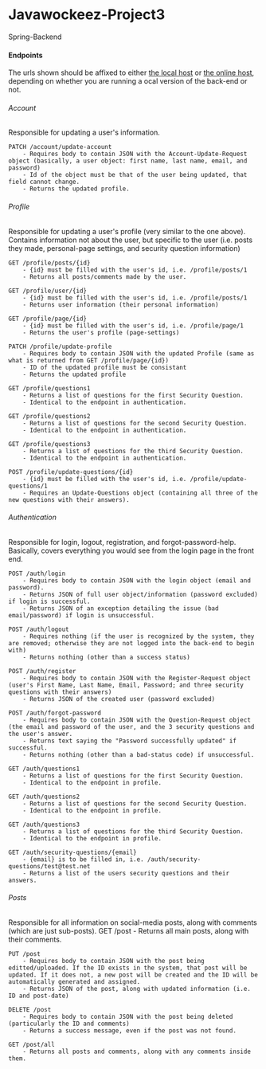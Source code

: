 # Javawockeez-Project3

Spring-Backend

#### Endpoints
The urls shown should be affixed to either [the local host](http://localhost:8080) or [the online host](http://220919javawockeezcapstonebackend-env.eba-gtdtyrfr.us-east-1.elasticbeanstalk.com), depending on whether you are running a ocal version of the back-end or not.


###### Account
Responsible for updating a user's information.

	PATCH /account/update-account
		- Requires body to contain JSON with the Account-Update-Request object (basically, a user object: first name, last name, email, and password)
		- Id of the object must be that of the user being updated, that field cannot change.
		- Returns the updated profile.

###### Profile
Responsible for updating a user's profile (very similar to the one above). Contains information not about the user, but specific to the user (i.e. posts they made, personal-page settings, and security question information)

	GET /profile/posts/{id}
		- {id} must be filled with the user's id, i.e. /profile/posts/1
		- Returns all posts/comments made by the user.

	GET /profile/user/{id}
		- {id} must be filled with the user's id, i.e. /profile/posts/1
		- Returns user information (their personal information)

	GET /profile/page/{id}
		- {id} must be filled with the user's id, i.e. /profile/page/1
		- Returns the user's profile (page-settings)

	PATCH /profile/update-profile
		- Requires body to contain JSON with the updated Profile (same as what is returned from GET /profile/page/{id})
		- ID of the updated profile must be consistant
		- Returns the updated profile

	GET /profile/questions1
		- Returns a list of questions for the first Security Question.
		- Identical to the endpoint in authentication.

	GET /profile/questions2
		- Returns a list of questions for the second Security Question.
		- Identical to the endpoint in authentication.

	GET /profile/questions3
		- Returns a list of questions for the third Security Question.
		- Identical to the endpoint in authentication.

	POST /profile/update-questions/{id}
		- {id} must be filled with the user's id, i.e. /profile/update-questions/1
		- Requires an Update-Questions object (containing all three of the new questions with their answers).
	

###### Authentication
Responsible for login, logout, registration, and forgot-password-help. Basically, covers everything you would see from the login page in the front end.

	POST /auth/login
		- Requires body to contain JSON with the login object (email and password).
		- Returns JSON of full user object/information (password excluded) if login is successful.
		- Returns JSON of an exception detailing the issue (bad email/password) if login is unsuccessful.

	POST /auth/logout
		- Requires nothing (if the user is recognized by the system, they are removed; otherwise they are not logged into the back-end to begin with)
		- Returns nothing (other than a success status)

	POST /auth/register
		- Requires body to contain JSON with the Register-Request object (user's First Name, Last Name, Email, Password; and three security questions with their answers)
		- Returns JSON of the created user (password excluded)

	POST /auth/forgot-password
		- Requires body to contain JSON with the Question-Request object (the email and password of the user, and the 3 security questions and the user's answer.
		- Returns text saying the "Password successfully updated" if successful.
		- Returns nothing (other than a bad-status code) if unsuccessful.

	GET /auth/questions1
		- Returns a list of questions for the first Security Question.
		- Identical to the endpoint in profile.

	GET /auth/questions2
		- Returns a list of questions for the second Security Question.
		- Identical to the endpoint in profile.

	GET /auth/questions3
		- Returns a list of questions for the third Security Question.
		- Identical to the endpoint in profile.

	GET /auth/security-questions/{email}
		- {email} is to be filled in, i.e. /auth/security-questions/test@test.net
		- Returns a list of the users security questions and their answers.

###### Posts
Responsible for all information on social-media posts, along with comments (which are just sub-posts).
	GET /post
		- Returns all main posts, along with their comments.

	PUT /post
		- Requires body to contain JSON with the post being editted/uploaded. If the ID exists in the system, that post will be updated. If it does not, a new post will be created and the ID will be automatically generated and assigned.
		- Returns JSON of the post, along with updated information (i.e. ID and post-date)

	DELETE /post
		- Requires body to contain JSON with the post being deleted (particularly the ID and comments)
		- Returns a success message, even if the post was not found.

	GET /post/all
		- Returns all posts and comments, along with any comments inside them.